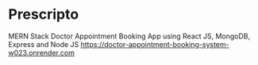 # Prescripto
MERN Stack Doctor Appointment Booking App using React JS, MongoDB, Express and Node JS
https://doctor-appointment-booking-system-w023.onrender.com
